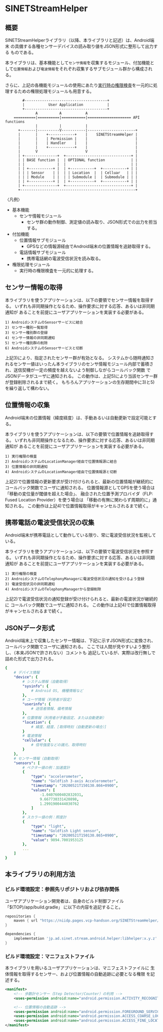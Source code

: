 <!--
Copyright (C) 2020-2021 National Institute of Informatics

Licensed to the Apache Software Foundation (ASF) under one
or more contributor license agreements.  See the NOTICE file
distributed with this work for additional information
regarding copyright ownership.  The ASF licenses this file
to you under the Apache License, Version 2.0 (the
"License"); you may not use this file except in compliance
with the License.  You may obtain a copy of the License at

  http://www.apache.org/licenses/LICENSE-2.0

Unless required by applicable law or agreed to in writing,
software distributed under the License is distributed on an
"AS IS" BASIS, WITHOUT WARRANTIES OR CONDITIONS OF ANY
KIND, either express or implied.  See the License for the
specific language governing permissions and limitations
under the License.
-->

# SINETStreamHelper

## 概要

SINETStreamHelperライブラリ（以降、本ライブラリと記述）は、Android端末
の具備する各種センサーデバイスの読み取り値をJSON形式に整形して出力する
ものである。

本ライブラリは、基本機能として`センサ情報`を収集するモジュール、付加機能として`位置情報`および`電波情報`をそれぞれ収集するサブモジュール群から構成される。

さらに、上記の各機能モジュールの使用にあたり[実行時の権限検査](https://developer.android.com/training/permissions/requesting?hl=ja)を一元的に処理するための権限処理モジュールも用意する。

```
        #--------------------------------------+
        |           User Application           |
        +--------------------------------------+
              A          A           A
    ==========|==========|===========|==================== API functions
              |          |           |
      +-------|----------V-----------|----------------------+
      |       |    +------------+    |    SINETStreamHelper |
      |       |    | Permission |    |                      |
      |       |    | Handler    |    |                      |
      |       |    +------------+    |                      |
      |       V                      V                      |
      | +---------------+  +------------------------------+ |
      | | BASE function |  | OPTIONAL function            | |
      | |               |  |                              | |
      | | +-----------+ |  | +-----------+  +-----------+ | |
      | | | Sensor    | |  | | Location  |  | Celluar   | | |
      | | | Module    | |  | | Submodule |  | Submodule | | |
      | | +-----------+ |  | +-----------+  +-----------+ | |
      | +---------------+  +------------------------------+ |
      +-----------------------------------------------------+
```
〈凡例〉
* 基本機能
  * センサ情報モジュール
    * センサ群の動作制御、測定値の読み取り、JSON形式での出力を担当する。
* 付加機能
  * 位置情報サブモジュール
    * GPSなどの情報源経由でAndroid端末の位置情報を追跡取得する。
  * 電話情報サブモジュール
    * 携帯電話網の電波受信状況を読み取る。
* 権限処理モジュール
  * 実行時の権限検査を一元的に処理する。


## センサー情報の取得

本ライブラリを使うアプリケーションは、以下の要領でセンサー情報を取得する。
いずれも非同期操作となるため、操作要求に対する応答、あるいは非同期通知が
あることを前提にユーザアプリケーションを実装する必要がある。

```
1) AndroidシステムのSensorサービスに結合
2) センサー種別一覧取得
3) センサー種別群の登録
4) センサー情報の非同期通知
5) センサー種別群の削除
6) AndroidシステムのSensorサービスと切断
```

上記3)により、指定されたセンサー群が有効となる。
システムから随時通知されるセンサー値はいったん本ライブラリのセンサ情報モジュール内部で蓄積され、送信契機が一定の頻度を越えないよう制御しながらコールバック関数
でJSONデータがユーザに通知される。
この動作は、上記5)により当該センサー群が登録削除されるまで続く。
もちろんアプリケーションの生存期間中に3)と5)を繰り返して構わない。


## 位置情報の収集

Android端末の位置情報（緯度経度）は、手動あるいは自動更新で設定可能とする。

本ライブラリを使うアプリケーションは、以下の要領で位置情報を追跡取得する。
いずれも非同期操作となるため、操作要求に対する応答、あるいは非同期通知が
あることを前提にユーザアプリケーションを実装する必要がある。

```
1) 実行権限の検査
2) AndroidシステムのLocationManager経由で位置情報源に結合
3) 位置情報の非同期通知
4) AndroidシステムのLocationManager経由で位置情報源と切断
```

上記2)で位置情報の更新要求が受け付けられると、最新の位置情報が継続的に
コールバック関数でユーザに通知される。
位置情報源としてGPSを使う場合は「移動の変位量が閾値を超えた場合」、
融合された位置予測プロバイダ（FLP: Fused Location Provider）を使う場合は
「移動の有無に関わらず周期的に」通知される。
この動作は上記4)で位置情報取得がキャンセルされるまで続く。


## 携帯電話の電波受信状況の収集

Android端末が携帯電話として動作している限り、常に電波受信状況を監視している。

本ライブラリを使うアプリケーションは、以下の要領で電波受信状況を参照する。
いずれも非同期操作となるため、操作要求に対する応答、あるいは非同期通知が
あることを前提にユーザアプリケーションを実装する必要がある。

```
1) 実行権限の検査
2) AndroidシステムのTelephonyManagerに電波受信状況の通知を受けるよう登録
3) 電波受信状況の非同期通知
4) AndroidシステムのTelephonyManagerから登録削除
```

上記2)で電波受信状況の通知登録が受け付けられると、最新の電波状況が継続的に
コールバック関数でユーザに通知される。
この動作は上記4)で位置情報取得がキャンセルされるまで続く。


## JSONデータ形式

Android端末上で収集したセンサー情報は、下記に示すJSON形式に変換され、  
コールバック関数でユーザに通知される。
ここでは人間が見やすいよう整形し、（本来JSONで許されない）コメントも
追記しているが、実際は改行無しで詰めた形式で出力される。

```YAML
{
    # デバイス情報
    "device": {
        # システム情報（自動取得）
        "sysinfo": {
            # Android OS, 機種情報など
        },
        # ユーザ情報（利用者が設定）
        "userinfo": {
            # 送信者情報、備考情報
        },
        # 位置情報（利用者が手動設定、または自動更新）
        "location": {
            # 緯度、経度、[取得時刻（自動更新の場合）]
        }
        # 電波情報
        "cellular": {
            # 信号強度などの諸元、取得時刻
        }
    },
    # センサー情報（自動取得）
    "sensors": [
        # ベクター値の例：加速度計
        {
            "type": "accelerometer",
            "name": "Goldfish 3-axis Accelerometer",
            "timestamp": "20200521T150130.866+0900",
            "values": [
                -1.0407600402832031,
                9.667730331420898,
                1.2991900444030762
            ]
        },
        # スカラー値の例：照度計
        {
            "type": "light",
            "name": "Goldfish Light sensor",
            "timestamp": "20200521T150130.865+0900",
            "value": 9894.7001953125
        },
        ...
    ]
}
```

## 本ライブラリの利用方法

### ビルド環境設定：参照先リポジトリおよび依存関係

ユーザアプリケーション開発者は、自身のビルド制御ファイル
「$(TOP)/app/build.gradle」
に以下の内容を追記すること。

```build.gradle
repositories {
    maven { url "https://niidp.pages.vcp-handson.org/SINETStreamHelper/" }
}

dependencies {
    implementation 'jp.ad.sinet.stream.android.helper:libhelper:x.y.z'
}
```

### ビルド環境設定：マニフェストファイル

本ライブラリを用いるユーザアプリケーションは、マニフェストファイルに
生体情報を取得するセンサー、および位置情報の自動追跡に必要となる権限
を記述する。

```xml
<manifest>
    <!-- 歩数計センサー（Step Detector/Counter）の利用 -->
    <uses-permission android:name="android.permission.ACTIVITY_RECOGNITION" />

    <!-- 位置情報の自動追跡 -->
    <uses-permission android:name="android.permission.FOREGROUND_SERVICE" />
    <uses-permission android:name="android.permission.ACCESS_COARSE_LOCATION" />
    <uses-permission android:name="android.permission.ACCESS_FINE_LOCATION" />
</manifest>
```

